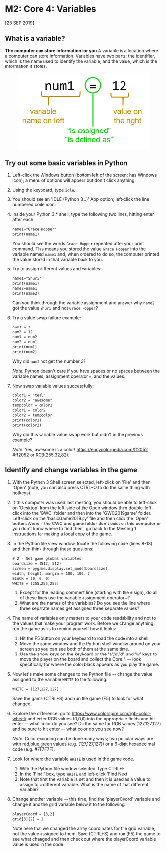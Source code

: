 # M2: Core 4: Variables
[23 SEP 2019]

## What is a variable?
**The computer can store information for you**
A variable is a location where a computer can store information. Variables have two parts: the identifier, which is the name used to identify the variable, and the value, which is the information it stores.

<p align="center">
     <img src="../../img/variables.png"
          alt="variable diagram"
          width="425"/>
</p>


## Try out some basic variables in Python
1. Left-click the Windows button (bottom left of the screen; has Windows icon); a menu of options will appear but don't click anything.
1. Using the keyboard, type `idle`.
1. You should see an 'IDLE (Python 3...)' App option; left-click the line numbered code icon.
1. Inside your Python 3.\* shell, type the following two lines, hitting enter after each:
    ````
    name1="Grace Hopper"
    print(name1)
    ````
    You should see the words `Grace Hopper` repeated after your print command. This means you stored the value `Grace Hopper` into the variable named `name1` and, when ordered to do so, the computer printed the value stored in that variable back to you.
1. Try to assign different values and variables:
    ```
    name1="Shuri"
    print(name1)
    name2=name1
    print(name2)
    ```
    Can you think through the variable assignment and answer why `name2` got the value `Shuri` and not `Grace Hopper`?
1. Try a value swap failure example:
    ```
    num1 = 3
    num2 = 12
    num1 = num2
    num2 = num1
    print(num1)
    print(num2)
    ```
    Why did `num2` not get the number 3?
    
    *Note:* Python doesn't care if you have spaces or no spaces between the variable names, assignment operator `=`, and the values.
1. Now swap variable values successfully:
    ```
    color1 = "teal"
    color2 = "awesome"
    tempcolor = color1
    color1 = color2
    color2 = tempcolor
    print(color1)
    print(color2)
    ```
    Why did this variable value swap work but didn't in the previous example?
    
    *Note:* Yes, awesome is a color! https://encycolorpedia.com/ff2052 #ff2052 or RGB(255,32,82).

## Identify and change variables in the game
1. With the Python 3 Shell screen selected, left-click on 'File' and then 'Open' (note, you can also press CTRL+O to do the same thing with hotkeys).
1. If this computer was used last meeting, you should be able to left-click on 'Desktop' from the left-side of the Open window then double-left-click into the 'GWC' folder and then into the 'GWC2019game' folder. Left-click on the 'basicGame2019.py' file and then click the 'Open' button.
    *Note:* If the GWC and game folder don't exist on this computer or you don't know where to find them, go back to the Meeting 1 instructions for making a local copy of the game.
1. In the Python file view window, locate the following code (lines 8-13) and then think through these questions:
    ```
    # 2 - Set game global variables
    boardsize = (512, 512)
    screen = pygame.display.set_mode(boardsize)
    width, height, margin = 100, 100, 2
    BLACK = (0, 0, 0)
    WHITE = (255,255,255)
    ```
    1. Except for the leading comment line (starting with the `#` sign), do all of these lines use the variable assignment operator `=`?
    1. What are the names of the variables? Do you see the line where three separate names get assigned three separate values?
1. The name of variables only matters to your code readability and not to the values that make your program work. Before we change anything, run the game as-is to remind yourself how it looks:
    1. Hit the F5 button on your keyboard to load the code into a shell.
    1. Move the game window and the Python shell window around on your screen so you can see both of them at the same time.
    1. Use the arrow keys on the keyboard or the 'a','s','d', and 'w' keys to move the player on the board and collect the Core 4 -- look specifically for where the color black appears as you play the game.
1. Now let's make some changes to the Python file -- change the value assigned to the variable `WHITE` to the following:
    ```
    WHITE = (127,127,127)
    ```
    Save the game (CTRL+S) and run the game (F5) to look for what changed. 
1. Explore the difference: go to https://www.colorspire.com/rgb-color-wheel/ and enter RGB values (0,0,0) into the appropriate fields and hit enter -- what color do you see? Do the same for RGB values (127,127,127) and be sure to hit enter -- what color do you see now?

    *Note:* Color encoding can be done many ways; two popular ways are with red,blue,green values (e.g. (127,127,127)) or a 6-digit hexadecimal code (e.g. #7F7F7F).
1. Look for where the variable `WHITE` is used in the game code.
    1. With the Python file window selected, type CTRL+F
    1. In the 'Find:' box, type `WHITE` and left-click 'Find Next'
    1. Note that first the variable is set and then it is used as a value to assign to a different variable. What is the name of that different variable?
1. Change another variable -- this time, find the 'playerCoord' variable and change it and the grid variable below it to the following:
    ```
    playerCoord = [3,2]
    grid[3][2] = 1
    ```
    Note here that we changed the array coordinates for the grid variable, not the value assigned to them. Save (CTRL+S) and run (F5) the game to see what changed and then check out where the playerCoord variable value is used in the code.